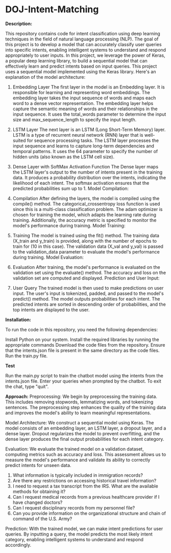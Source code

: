 # DOJ-Intent-Matching

**Description:** 

This repository contains code for intent classification using deep learning techniques in the field of natural language processing (NLP). The goal of this project is to develop a model that can accurately classify user queries into specific intents, enabling intelligent systems to understand and respond appropriately to user inputs.  In this project, we leverage the power of Keras, a popular deep learning library, to build a sequential model that can effectively learn and predict intents based on input queries.
This project uses a sequential model implemented using the Keras library. Here's an explanation of the model architecture:

1. Embedding Layer
The first layer in the model is an Embedding layer. It is responsible for learning and representing word embeddings.
The embedding layer takes the input sequence of words and maps each word to a dense vector representation.
The embedding layer helps capture the semantic meaning of words and their relationships in the input sequence.
It uses the total_words parameter to determine the input size and max_sequence_length to specify the input length.

2. LSTM Layer
The next layer is an LSTM (Long Short-Term Memory) layer.
LSTM is a type of recurrent neural network (RNN) layer that is well-suited for sequence processing tasks.
The LSTM layer processes the input sequence and learns to capture long-term dependencies and temporal patterns.
It uses the 64 parameter to specify the number of hidden units (also known as the LSTM cell size).

3. Dense Layer with SoftMax Activation Function
The Dense layer maps the LSTM layer's output to the number of intents present in the training data.
It produces a probability distribution over the intents, indicating the likelihood of each intent.
The softmax activation ensures that the predicted probabilities sum up to 1.
Model Compilation:

4. Compilation
After defining the layers, the model is compiled using the compile() method.
The categorical_crossentropy loss function is used since this is a multi-class classification problem.
The adam optimizer is chosen for training the model, which adapts the learning rate during training.
Additionally, the accuracy metric is specified to monitor the model's performance during training.
Model Training:

5. Training
The model is trained using the fit() method.
The training data (X_train and y_train) is provided, along with the number of epochs to train for (10 in this case).
The validation data (X_val and y_val) is passed to the validation_data parameter to evaluate the model's performance during training.
Model Evaluation:

6. Evaluation
After training, the model's performance is evaluated on the validation set using the evaluate() method.
The accuracy and loss on the validation set are computed and displayed.
Prediction and User Input:

7. User Query
The trained model is then used to make predictions on user input.
The user's input is tokenized, padded, and passed to the model's predict() method.
The model outputs probabilities for each intent.
The predicted intents are sorted in descending order of probabilities, and the top intents are displayed to the user.


**Installation:**

To run the code in this repository, you need the following dependencies:

Install Python on your system.
Install the required libraries by running the appropriate commands 
Download the code files from the repository.
Ensure that the intents.json file is present in the same directory as the code files.
Run the train.py file.


**Test**

Run the main.py script to train the chatbot model using the intents from the intents.json file.
Enter your queries when prompted by the chatbot.
To exit the chat, type "quit".

**Approach:**
Preprocessing: We begin by preprocessing the training data. This includes removing stopwords, lemmatizing words, and tokenizing sentences. The preprocessing step enhances the quality of the training data and improves the model's ability to learn meaningful representations.

Model Architecture: We construct a sequential model using Keras. The model consists of an embedding layer, an LSTM layer, a dropout layer, and a dense layer. Dropout regularizes the model to prevent overfitting, and the dense layer produces the final output probabilities for each intent category.

Evaluation: We evaluate the trained model on a validation dataset, computing metrics such as accuracy and loss. This assessment allows us to measure the model's performance and validate its ability to correctly predict intents for unseen data.
1. What information is typically included in immigration records?
2. Are there any restrictions on accessing historical travel information?
3. I need to request a tax transcript from the IRS. What are the available methods for obtaining it?
4. Can I request medical records from a previous healthcare provider if I have changed doctors?
5. Can I request disciplinary records from my personnel file?
6. Can you provide information on the organizational structure and chain of command of the U.S. Army?


Prediction: With the trained model, we can make intent predictions for user queries. By inputting a query, the model predicts the most likely intent category, enabling intelligent systems to understand and respond accordingly.